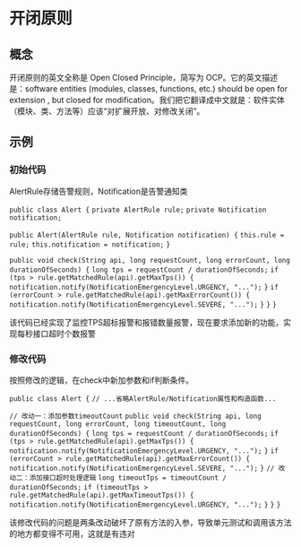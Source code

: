 # 开闭原则

## 概念

开闭原则的英文全称是 Open Closed Principle，简写为 OCP。它的英文描述是：software entities (modules, classes, functions, etc.) should be open for extension , but closed for modification。我们把它翻译成中文就是：软件实体（模块、类、方法等）应该“对扩展开放、对修改关闭”。



## 示例

### 初始代码

AlertRule存储告警规则，Notification是告警通知类

`public class Alert {`
  `private AlertRule rule;`
  `private Notification notification;`

  `public Alert(AlertRule rule, Notification notification) {`
    `this.rule = rule;`
    `this.notification = notification;`
  `}`

  `public void check(String api, long requestCount, long errorCount, long durationOfSeconds) {`
    `long tps = requestCount / durationOfSeconds;`
    `if (tps > rule.getMatchedRule(api).getMaxTps()) {`
      `notification.notify(NotificationEmergencyLevel.URGENCY, "...");`
    `}`
    `if (errorCount > rule.getMatchedRule(api).getMaxErrorCount()) {`
      `notification.notify(NotificationEmergencyLevel.SEVERE, "...");`
    `}`
  `}`
`}`

该代码已经实现了监控TPS超标报警和报错数量报警，现在要求添加新的功能，实现每秒接口超时个数报警



### 修改代码

按照修改的逻辑，在check中新加参数和if判断条件。

`public class Alert {`
  `// ...省略AlertRule/Notification属性和构造函数...`

  `// 改动一：添加参数timeoutCount`
  `public void check(String api, long requestCount, long errorCount, long timeoutCount, long durationOfSeconds) {`
    `long tps = requestCount / durationOfSeconds;`
    `if (tps > rule.getMatchedRule(api).getMaxTps()) {`
      `notification.notify(NotificationEmergencyLevel.URGENCY, "...");`
    `}`
    `if (errorCount > rule.getMatchedRule(api).getMaxErrorCount()) {`
      `notification.notify(NotificationEmergencyLevel.SEVERE, "...");`
    `}`
    `// 改动二：添加接口超时处理逻辑`
    `long timeoutTps = timeoutCount / durationOfSeconds;`
    `if (timeoutTps > rule.getMatchedRule(api).getMaxTimeoutTps()) {`
      `notification.notify(NotificationEmergencyLevel.URGENCY, "...");`
    `}`
  `}`
`}`

该修改代码的问题是两条改动破坏了原有方法的入参，导致单元测试和调用该方法的地方都变得不可用，这就是有违对